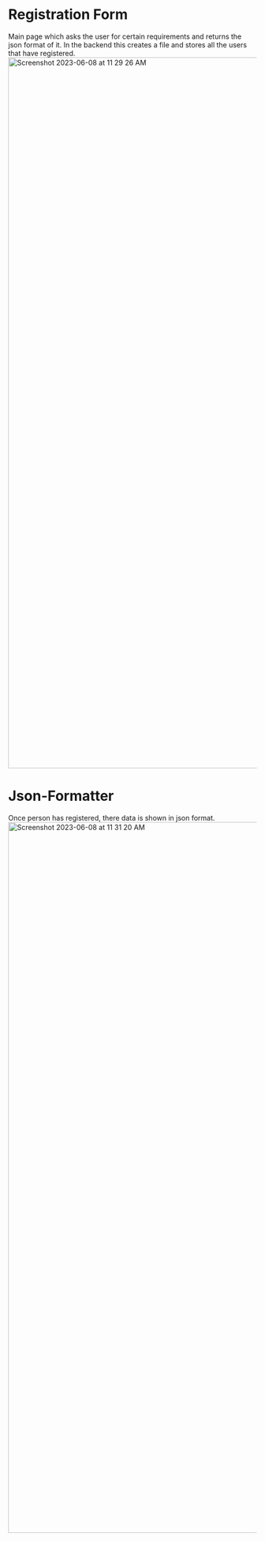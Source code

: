 # Registration Form
Main page which asks the user for certain requirements and returns the json format of it. In the backend this creates a file and stores all the users that have registered.
<img width="1440" alt="Screenshot 2023-06-08 at 11 29 26 AM" src="https://github.com/Tavleen0302/Json-Formatter/assets/70829396/656ddcc0-b279-484d-89e8-54f631cb3418">
# Json-Formatter
Once person has registered, there data is shown in json format.
<img width="1440" alt="Screenshot 2023-06-08 at 11 31 20 AM" src="https://github.com/Tavleen0302/Json-Formatter/assets/70829396/d063e90d-f17f-45d6-a1fc-ffa006799149">
